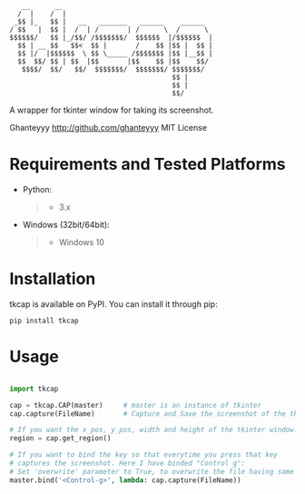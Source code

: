 ```
   __      __
  /  |    /  |
 _$$ |_   $$ |   __   _______   ______    ______
/ $$   |  $$ |  /  | /       | /      \  /      \
$$$$$$/   $$ |_/$$/ /$$$$$$$/  $$$$$$  |/$$$$$$  |
  $$ | __ $$   $$<  $$ |       /    $$ |$$ |  $$ |
  $$ |/  |$$$$$$  \ $$ \_____ /$$$$$$$ |$$ |__$$ |
  $$  $$/ $$ | $$  |$$       |$$    $$ |$$    $$/
   $$$$/  $$/   $$/  $$$$$$$/  $$$$$$$/ $$$$$$$/
                                        $$ |
                                        $$ |
                                        $$/
```

A wrapper for tkinter window for taking its screenshot. <br>

Ghanteyyy http://github.com/ghanteyyy
MIT License

# Requirements and Tested Platforms
* Python:
  > * 3.x

* Windows (32bit/64bit):
  > * Windows 10

# Installation

tkcap is available on PyPI. You can install it through pip:

```pip install tkcap```

# Usage

```python

import tkcap

cap = tkcap.CAP(master)     # master is an instance of tkinter
cap.capture(FileName)       # Capture and Save the screenshot of the tkiner window

# If you want the x_pos, y_pos, width and height of the tkinter window.
region = cap.get_region()

# If you want to bind the key so that everytime you press that key
# captures the screenshot. Here I have binded "Control g":
# Set 'overwrite' parameter to True, to overwrite the file having same name
master.bind('<Control-g>', lambda: cap.capture(FileName))
```
